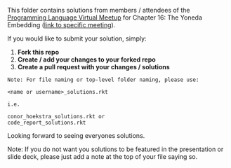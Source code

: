 This folder contains solutions from members / attendees of the [Programming Language Virtual Meetup](https://www.meetup.com/Programming-Languages-Toronto-Meetup/) for Chapter 16: The Yoneda Embedding ([link to specific meeting](https://www.meetup.com/Programming-Languages-Toronto-Meetup/events/278666096)).

If you would like to submit your solution, simply:

1. **Fork this repo**
2. **Create / add your changes to your forked repo**
3. **Create a pull request with your changes / solutions**
```
Note: For file naming or top-level folder naming, please use:

<name or username>_solutions.rkt

i.e.

conor_hoekstra_solutions.rkt or
code_report_solutions.rkt
```

Looking forward to seeing everyones solutions.

Note: If you do not want you solutions to be featured in the presentation or slide deck, please just add a note at the top of your file saying so.
